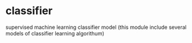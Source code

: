 # classifier
supervised machine learning classifier model
(this module include several models of classifier learning algorithum)
